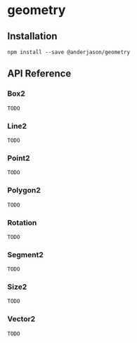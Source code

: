 # geometry

## Installation

`npm install --save @anderjason/geometry`

## API Reference

### Box2

`TODO`

### Line2

`TODO`

### Point2

`TODO`

### Polygon2

`TODO`

### Rotation

`TODO`

### Segment2

`TODO`

### Size2

`TODO`

### Vector2

`TODO`
